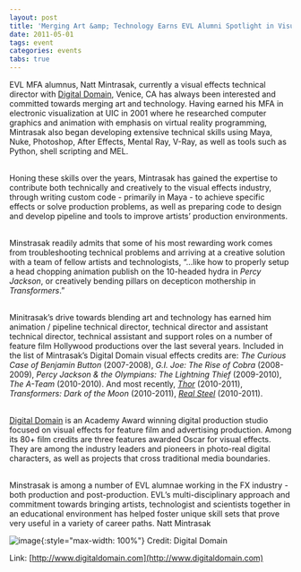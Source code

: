 ```yaml
---
layout: post
title: 'Merging Art &amp; Technology Earns EVL Alumni Spotlight in Visual Effects Industry'
date: 2011-05-01
tags: event
categories: events
tabs: true
---
```


EVL MFA alumnus, Natt Mintrasak, currently a visual effects technical director with <a href="http://www.digitaldomain.com">Digital Domain</a>, Venice, CA has always been interested and committed towards merging art and technology. Having earned his MFA in electronic visualization at UIC in 2001 where he researched computer graphics and animation with emphasis on virtual reality programming, Mintrasak also began developing extensive technical skills using Maya, Nuke, Photoshop, After Effects, Mental Ray, V-Ray, as well as tools such as Python, shell scripting and MEL.<br><br>

Honing these skills over the years, Mintrasak has gained the expertise to contribute both technically and creatively to the visual effects industry, through writing custom code - primarily in Maya - to achieve specific effects or solve production problems, as well as preparing code to design and develop pipeline and tools to improve artists&rsquo; production environments.<br><br>

Minstrasak readily admits that some of his most rewarding work comes from troubleshooting technical problems and arriving at a creative solution with a team of fellow artists and technologists, &ldquo;&hellip;like how to properly setup a head chopping animation publish on the 10-headed hydra in <em>Percy Jackson</em>, or creatively bending pillars on decepticon mothership in <em>Transformers</em>.&rdquo;<br><br>

Minitrasak&rsquo;s drive towards blending art and technology has earned him animation / pipeline technical director, technical director and assistant technical director, technical assistant and support roles on a number of feature film Hollywood productions over the last several years. Included in the list of Mintrasak&rsquo;s Digital Domain visual effects credits are: <em>The Curious Case of Benjamin Button</em> (2007-2008), <em>G.I. Joe: The Rise of Cobra</em> (2008-2009), <em>Percy Jackson &amp; the Olympians: The Lightning Thief</em> (2009-2010), <em>The A-Team</em> (2010-2010). And most recently, <em><a href="http://www.michaelbay.com">Thor</a></em> (2010-2011), <em>Transformers: Dark of the Moon</em> (2010-2011), <em><a href="http://www.youtube.com/watch?v=n7fy4zVrL00">Real Steel</a></em> (2010-2011).<br><br>

<a href="http://www.digitaldomain.com">Digital Domain</a> is an Academy Award winning digital production studio focused on visual effects for feature film and advertising production. Among its 80+ film credits are three features awarded Oscar for visual effects. They are among the industry leaders and pioneers in photo-real digital characters, as well as projects that cross traditional media boundaries.<br><br>

Minstrasak is among a number of EVL alumnae working in the FX industry - both production and post-production.  EVL&rsquo;s multi-disciplinary approach and commitment towards bringing artists, technologist and scientists together in an educational environment has helped foster unique skill sets that prove very useful in a variety of career paths.
Natt Mintrasak

![image](https://www.evl.uic.edu/output/originals/nmintrasak_dd_5-31-11.png-srcw.jpg){:style="max-width: 100%"}
Credit: Digital Domain


Link: [http://www.digitaldomain.com](http://www.digitaldomain.com)
